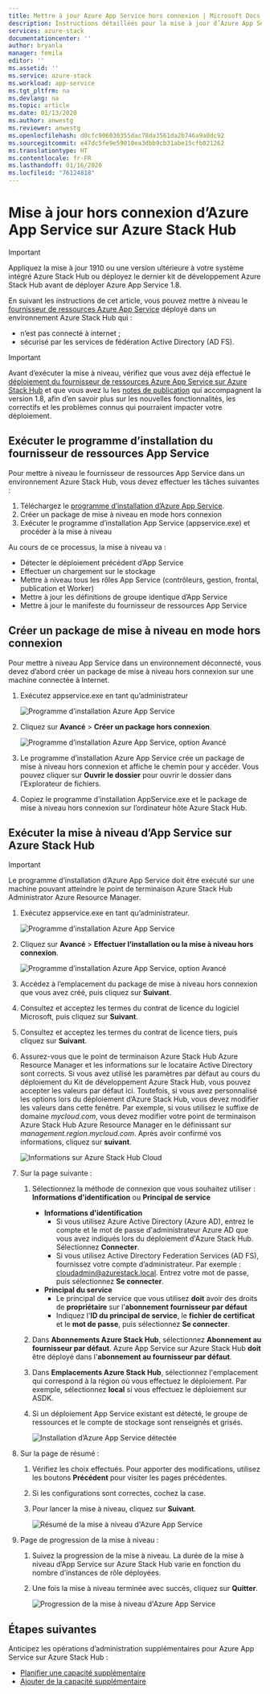 ```yaml
---
title: Mettre à jour Azure App Service hors connexion | Microsoft Docs
description: Instructions détaillées pour la mise à jour d’Azure App Service dans Azure Stack Hub hors connexion
services: azure-stack
documentationcenter: ''
author: bryanla
manager: femila
editor: ''
ms.assetid: ''
ms.service: azure-stack
ms.workload: app-service
ms.tgt_pltfrm: na
ms.devlang: na
ms.topic: article
ms.date: 01/13/2020
ms.author: anwestg
ms.reviewer: anwestg
ms.openlocfilehash: d0cfc906030355dac78da3561da2b746a9a0dc92
ms.sourcegitcommit: e47dc5fe9e59010ea3dbb9cb31abe15cfb821262
ms.translationtype: HT
ms.contentlocale: fr-FR
ms.lasthandoff: 01/16/2020
ms.locfileid: "76124818"
---
```

# <a name="offline-update-of-azure-app-service-on-azure-stack-hub"></a>Mise à jour hors connexion d’Azure App Service sur Azure Stack Hub

> [!IMPORTANT]
> Appliquez la mise à jour 1910 ou une version ultérieure à votre système intégré Azure Stack Hub ou déployez le dernier kit de développement Azure Stack Hub avant de déployer Azure App Service 1.8.

En suivant les instructions de cet article, vous pouvez mettre à niveau le [fournisseur de ressources Azure App Service](azure-stack-app-service-overview.md) déployé dans un environnement Azure Stack Hub qui :

* n’est pas connecté à internet ;
* sécurisé par les services de fédération Active Directory (AD FS).

> [!IMPORTANT]
> Avant d’exécuter la mise à niveau, vérifiez que vous avez déjà effectué le [déploiement du fournisseur de ressources Azure App Service sur Azure Stack Hub](azure-stack-app-service-deploy-offline.md) et que vous avez lu les [notes de publication](azure-stack-app-service-release-notes-update-eight.md) qui accompagnent la version 1.8, afin d’en savoir plus sur les nouvelles fonctionnalités, les correctifs et les problèmes connus qui pourraient impacter votre déploiement.

## <a name="run-the-app-service-resource-provider-installer"></a>Exécuter le programme d’installation du fournisseur de ressources App Service

Pour mettre à niveau le fournisseur de ressources App Service dans un environnement Azure Stack Hub, vous devez effectuer les tâches suivantes :

1. Téléchargez le [programme d’installation d’Azure App Service](https://aka.ms/appsvcupdate8installer).
2. Créer un package de mise à niveau en mode hors connexion
3. Exécuter le programme d’installation App Service (appservice.exe) et procéder à la mise à niveau

Au cours de ce processus, la mise à niveau va :

* Détecter le déploiement précédent d’App Service
* Effectuer un chargement sur le stockage
* Mettre à niveau tous les rôles App Service (contrôleurs, gestion, frontal, publication et Worker)
* Mettre à jour les définitions de groupe identique d’App Service
* Mettre à jour le manifeste du fournisseur de ressources App Service

## <a name="create-an-offline-upgrade-package"></a>Créer un package de mise à niveau en mode hors connexion

Pour mettre à niveau App Service dans un environnement déconnecté, vous devez d’abord créer un package de mise à niveau hors connexion sur une machine connectée à Internet.

1. Exécutez appservice.exe en tant qu’administrateur

    ![Programme d’installation Azure App Service][1]

2. Cliquez sur **Avancé** > **Créer un package hors connexion**.

    ![Programme d’installation Azure App Service, option Avancé][2]

3. Le programme d’installation Azure App Service crée un package de mise à niveau hors connexion et affiche le chemin pour y accéder.  Vous pouvez cliquer sur **Ouvrir le dossier** pour ouvrir le dossier dans l’Explorateur de fichiers.

4. Copiez le programme d’installation AppService.exe et le package de mise à niveau hors connexion sur l’ordinateur hôte Azure Stack Hub.

## <a name="complete-the-upgrade-of-app-service-on-azure-stack-hub"></a>Exécuter la mise à niveau d’App Service sur Azure Stack Hub

> [!IMPORTANT]
> Le programme d’installation d’Azure App Service doit être exécuté sur une machine pouvant atteindre le point de terminaison Azure Stack Hub Administrator Azure Resource Manager.

1. Exécutez appservice.exe en tant qu’administrateur.

    ![Programme d’installation Azure App Service][1]

2. Cliquez sur **Avancé** > **Effectuer l’installation ou la mise à niveau hors connexion**.

    ![Programme d’installation Azure App Service, option Avancé][2]

3. Accédez à l’emplacement du package de mise à niveau hors connexion que vous avez créé, puis cliquez sur **Suivant**.

4. Consultez et acceptez les termes du contrat de licence du logiciel Microsoft, puis cliquez sur **Suivant**.

5. Consultez et acceptez les termes du contrat de licence tiers, puis cliquez sur **Suivant**.

6. Assurez-vous que le point de terminaison Azure Stack Hub Azure Resource Manager et les informations sur le locataire Active Directory sont corrects. Si vous avez utilisé les paramètres par défaut au cours du déploiement du Kit de développement Azure Stack Hub, vous pouvez accepter les valeurs par défaut ici. Toutefois, si vous avez personnalisé les options lors du déploiement d’Azure Stack Hub, vous devez modifier les valeurs dans cette fenêtre. Par exemple, si vous utilisez le suffixe de domaine *mycloud.com*, vous devez modifier votre point de terminaison Azure Stack Hub Azure Resource Manager en le définissant sur *management.region.mycloud.com*. Après avoir confirmé vos informations, cliquez sur **suivant**.

    ![Informations sur Azure Stack Hub Cloud][3]

7. Sur la page suivante :

   1. Sélectionnez la méthode de connexion que vous souhaitez utiliser : **Informations d'identification** ou **Principal de service**
        - **Informations d'identification**
            - Si vous utilisez Azure Active Directory (Azure AD), entrez le compte et le mot de passe d'administrateur Azure AD que vous avez indiqués lors du déploiement d'Azure Stack Hub. Sélectionnez **Connecter**.
            - Si vous utilisez Active Directory Federation Services (AD FS), fournissez votre compte d’administrateur. Par exemple : cloudadmin@azurestack.local. Entrez votre mot de passe, puis sélectionnez **Se connecter**.
        - **Principal du service**
            - Le principal de service que vous utilisez **doit** avoir des droits de **propriétaire** sur l'**abonnement fournisseur par défaut**
            - Indiquez l'**ID du principal de service**, le **fichier de certificat** et le **mot de passe**, puis sélectionnez **Se connecter**.

   1. Dans **Abonnements Azure Stack Hub**, sélectionnez **Abonnement au fournisseur par défaut**.  Azure App Service sur Azure Stack Hub **doit** être déployé dans l'**abonnement au fournisseur par défaut**.

   1. Dans **Emplacements Azure Stack Hub**, sélectionnez l'emplacement qui correspond à la région où vous effectuez le déploiement. Par exemple, sélectionnez **local** si vous effectuez le déploiement sur ASDK.
   
   1. Si un déploiement App Service existant est détecté, le groupe de ressources et le compte de stockage sont renseignés et grisés.

      ![Installation d’Azure App Service détectée][4]
8. Sur la page de résumé :
   1. Vérifiez les choix effectués. Pour apporter des modifications, utilisez les boutons **Précédent** pour visiter les pages précédentes.
   2. Si les configurations sont correctes, cochez la case.
   3. Pour lancer la mise à niveau, cliquez sur **Suivant**.

       ![Résumé de la mise à niveau d'Azure App Service][5]

9. Page de progression de la mise à niveau :
    1. Suivez la progression de la mise à niveau. La durée de la mise à niveau d’App Service sur Azure Stack Hub varie en fonction du nombre d’instances de rôle déployées.
    2. Une fois la mise à niveau terminée avec succès, cliquez sur **Quitter**.

        ![Progression de la mise à niveau d'Azure App Service][6]

<!--Image references-->
[1]: ./media/azure-stack-app-service-update-offline/app-service-exe.png
[2]: ./media/azure-stack-app-service-update-offline/app-service-exe-advanced.png
[3]: ./media/azure-stack-app-service-update-offline/app-service-azure-resource-manager-endpoints.png
[4]: ./media/azure-stack-app-service-update-offline/app-service-installation-detected.png
[5]: ./media/azure-stack-app-service-update-offline/app-service-upgrade-summary.png
[6]: ./media/azure-stack-app-service-update-offline/app-service-upgrade-complete.png

## <a name="next-steps"></a>Étapes suivantes

Anticipez les opérations d’administration supplémentaires pour Azure App Service sur Azure Stack Hub :

* [Planifier une capacité supplémentaire](azure-stack-app-service-capacity-planning.md)
* [Ajouter de la capacité supplémentaire](azure-stack-app-service-add-worker-roles.md)
